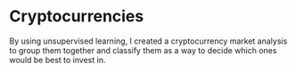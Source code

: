 # Cryptocurrencies

By using unsupervised learning, I created a cryptocurrency market analysis to group them together and classify them as a way to decide which ones would be best to invest in.
